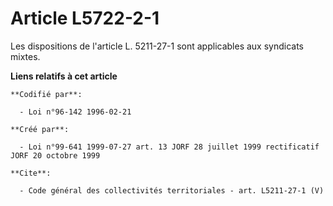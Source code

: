 # Article L5722-2-1

Les dispositions de l'article L. 5211-27-1 sont applicables aux syndicats mixtes.

**Liens relatifs à cet article**

	**Codifié par**:

	  - Loi n°96-142 1996-02-21

	**Créé par**:

	  - Loi n°99-641 1999-07-27 art. 13 JORF 28 juillet 1999 rectificatif JORF 20 octobre 1999

	**Cite**:

	  - Code général des collectivités territoriales - art. L5211-27-1 (V)
